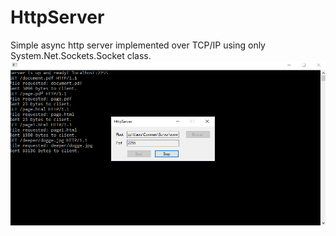 # HttpServer
Simple async http server implemented over TCP/IP using only System.Net.Sockets.Socket class. 
![](https://github.com/Rendojack/HttpServer/blob/master/screenshot.png)
